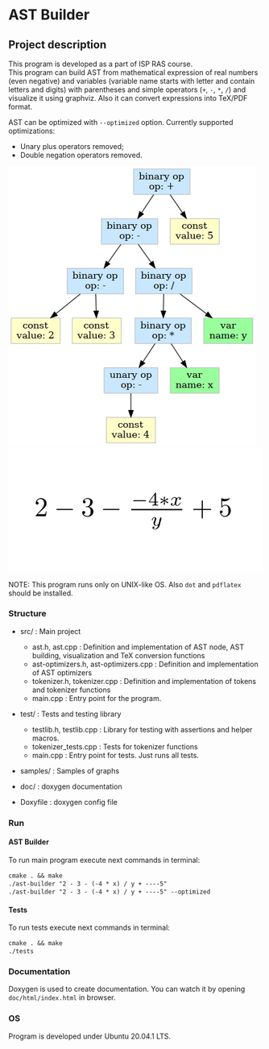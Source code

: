 # AST Builder

## Project description

This program is developed as a part of ISP RAS course.  
This program can build AST from mathematical expression of real numbers (even negative) and variables (variable name starts with letter and contain letters and digits) 
with parentheses and simple operators (`+`, `-`, `*`, `/`) 
and visualize it using graphviz. Also it can convert expressions into TeX/PDF format.

AST can be optimized with `--optimized` option. Currently supported optimizations:
* Unary plus operators removed;
* Double negation operators removed.

![MISSING AST SAMPLE HERE](https://raw.githubusercontent.com/viafanasyev/ast-builder/master/samples/simple-expression.png)
![MISSING TEX SAMPLE HERE](https://raw.githubusercontent.com/viafanasyev/ast-builder/master/samples/simple-expression.pdf.png)

NOTE: This program runs only on UNIX-like OS. Also `dot` and `pdflatex` should be installed.

### Structure

* src/ : Main project
    * ast.h, ast.cpp : Definition and implementation of AST node, AST building, visualization and TeX conversion functions
    * ast-optimizers.h, ast-optimizers.cpp : Definition and implementation of AST optimizers
    * tokenizer.h, tokenizer.cpp : Definition and implementation of tokens and tokenizer functions
    * main.cpp : Entry point for the program.

* test/ : Tests and testing library
    * testlib.h, testlib.cpp : Library for testing with assertions and helper macros.
    * tokenizer_tests.cpp : Tests for tokenizer functions
    * main.cpp : Entry point for tests. Just runs all tests.

* samples/ : Samples of graphs

* doc/ : doxygen documentation

* Doxyfile : doxygen config file

### Run

#### AST Builder

To run main program execute next commands in terminal:
```shell script
cmake . && make
./ast-builder "2 - 3 - (-4 * x) / y + ----5"
./ast-builder "2 - 3 - (-4 * x) / y + ----5" --optimized
```

#### Tests

To run tests execute next commands in terminal:
```shell script
cmake . && make
./tests
```

### Documentation

Doxygen is used to create documentation. You can watch it by opening `doc/html/index.html` in browser.  

### OS

Program is developed under Ubuntu 20.04.1 LTS.